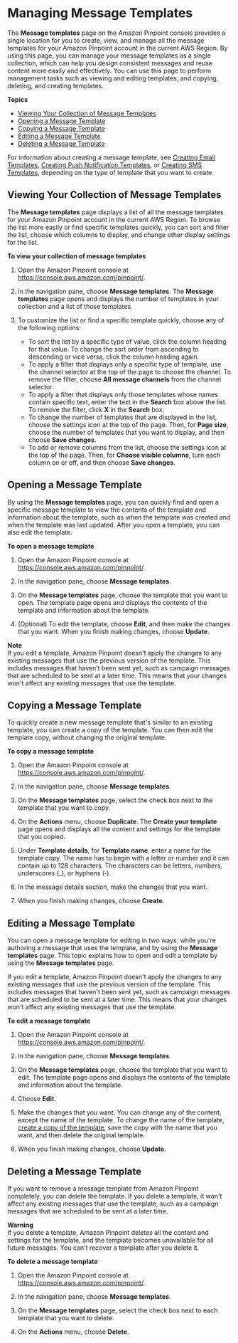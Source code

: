 # Managing Message Templates<a name="message-templates-managing"></a>

The **Message templates** page on the Amazon Pinpoint console provides a single location for you to create, view, and manage all the message templates for your Amazon Pinpoint account in the current AWS Region\. By using this page, you can manage your message templates as a single collection, which can help you design consistent messages and reuse content more easily and effectively\. You can use this page to perform management tasks such as viewing and editing templates, and copying, deleting, and creating templates\.

**Topics**
+ [Viewing Your Collection of Message Templates](#message-templates-managing-view-all)
+ [Opening a Message Template](#message-templates-managing-open)
+ [Copying a Message Template](#message-templates-managing-copy)
+ [Editing a Message Template](#message-templates-managing-edit)
+ [Deleting a Message Template](#message-templates-managing-delete)

For information about creating a message template, see [Creating Email Templates](message-templates-creating-email.md), [Creating Push Notification Templates](message-templates-creating-push.md), or [Creating SMS Templates](message-templates-creating-sms.md), depending on the type of template that you want to create\.

## Viewing Your Collection of Message Templates<a name="message-templates-managing-view-all"></a>

The **Message templates** page displays a list of all the message templates for your Amazon Pinpoint account in the current AWS Region\. To browse the list more easily or find specific templates quickly, you can sort and filter the list, choose which columns to display, and change other display settings for the list\.

**To view your collection of message templates**

1. Open the Amazon Pinpoint console at [https://console\.aws\.amazon\.com/pinpoint/](https://console.aws.amazon.com/pinpoint/)\.

1. In the navigation pane, choose **Message templates**\. The **Message templates** page opens and displays the number of templates in your collection and a list of those templates\.

1. To customize the list or find a specific template quickly, choose any of the following options:
   + To sort the list by a specific type of value, click the column heading for that value\. To change the sort order from ascending to descending or vice versa, click the column heading again\. 
   + To apply a filter that displays only a specific type of template, use the channel selector at the top of the page to choose the channel\. To remove the filter, choose **All message channels** from the channel selector\.
   + To apply a filter that displays only those templates whose names contain specific text, enter the text in the **Search** box above the list\. To remove the filter, click **X** in the **Search** box\.
   + To change the number of templates that are displayed in the list, choose the settings icon at the top of the page\. Then, for **Page size**, choose the number of templates that you want to display, and then choose **Save changes**\.
   + To add or remove columns from the list, choose the settings icon at the top of the page\. Then, for **Choose visible columns**, turn each column on or off, and then choose **Save changes**\.

## Opening a Message Template<a name="message-templates-managing-open"></a>

By using the **Message templates** page, you can quickly find and open a specific message template to view the contents of the template and information about the template, such as when the template was created and when the template was last updated\. After you open a template, you can also edit the template\.

**To open a message template**

1. Open the Amazon Pinpoint console at [https://console\.aws\.amazon\.com/pinpoint/](https://console.aws.amazon.com/pinpoint/)\.

1. In the navigation pane, choose **Message templates**\.

1. On the **Message templates** page, choose the template that you want to open\. The template page opens and displays the contents of the template and information about the template\.

1. \(Optional\) To edit the template, choose **Edit**, and then make the changes that you want\. When you finish making changes, choose **Update**\.

**Note**  
If you edit a template, Amazon Pinpoint doesn't apply the changes to any existing messages that use the previous version of the template\. This includes messages that haven’t been sent yet, such as campaign messages that are scheduled to be sent at a later time\. This means that your changes won't affect any existing messages that use the template\.

## Copying a Message Template<a name="message-templates-managing-copy"></a>

To quickly create a new message template that's similar to an existing template, you can create a copy of the template\. You can then edit the template copy, without changing the original template\.

**To copy a message template**

1. Open the Amazon Pinpoint console at [https://console\.aws\.amazon\.com/pinpoint/](https://console.aws.amazon.com/pinpoint/)\.

1. In the navigation pane, choose **Message templates**\.

1. On the **Message templates** page, select the check box next to the template that you want to copy\.

1. On the **Actions** menu, choose **Duplicate**\. The **Create your template** page opens and displays all the content and settings for the template that you copied\.

1. Under **Template details**, for **Template name**, enter a name for the template copy\. The name has to begin with a letter or number and it can contain up to 128 characters\. The characters can be letters, numbers, underscores \(\_\), or hyphens \(‐\)\.

1. In the message details section, make the changes that you want\.

1. When you finish making changes, choose **Create**\.

## Editing a Message Template<a name="message-templates-managing-edit"></a>

You can open a message template for editing in two ways: while you're authoring a message that uses the template, and by using the **Message templates** page\. This topic explains how to open and edit a template by using the **Message templates** page\.

If you edit a template, Amazon Pinpoint doesn't apply the changes to any existing messages that use the previous version of the template\. This includes messages that haven't been sent yet, such as campaign messages that are scheduled to be sent at a later time\. This means that your changes won't affect any existing messages that use the template\.

**To edit a message template**

1. Open the Amazon Pinpoint console at [https://console\.aws\.amazon\.com/pinpoint/](https://console.aws.amazon.com/pinpoint/)\.

1. In the navigation pane, choose **Message templates**\.

1. On the **Message templates** page, choose the template that you want to edit\. The template page opens and displays the contents of the template and information about the template\.

1. Choose **Edit**\.

1. Make the changes that you want\. You can change any of the content, except the name of the template\. To change the name of the template, [create a copy of the template](#message-templates-managing-copy), save the copy with the name that you want, and then delete the original template\.

1. When you finish making changes, choose **Update**\.

## Deleting a Message Template<a name="message-templates-managing-delete"></a>

If you want to remove a message template from Amazon Pinpoint completely, you can delete the template\. If you delete a template, it won't affect any existing messages that use the template, such as a campaign messages that are scheduled to be sent at a later time\.

**Warning**  
If you delete a template, Amazon Pinpoint deletes all the content and settings for the template, and the template becomes unavailable for all future messages\. You can't recover a template after you delete it\. 

**To delete a message template**

1. Open the Amazon Pinpoint console at [https://console\.aws\.amazon\.com/pinpoint/](https://console.aws.amazon.com/pinpoint/)\.

1. In the navigation pane, choose **Message templates**\.

1. On the **Message templates** page, select the check box next to each template that you want to delete\.

1.  On the **Actions** menu, choose **Delete**\.